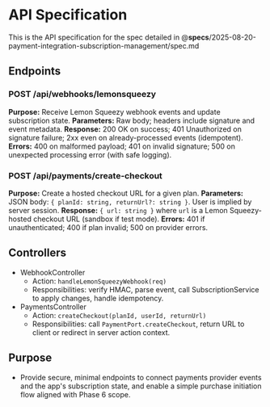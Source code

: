 # API Specification

This is the API specification for the spec detailed in @**specs**/2025-08-20-payment-integration-subscription-management/spec.md

## Endpoints

### POST /api/webhooks/lemonsqueezy

**Purpose:** Receive Lemon Squeezy webhook events and update subscription state. **Parameters:** Raw body; headers include signature and event metadata. **Response:** 200 OK on success; 401 Unauthorized on signature failure; 2xx even on already-processed events (idempotent). **Errors:** 400 on malformed payload; 401 on invalid signature; 500 on unexpected processing error (with safe logging).

### POST /api/payments/create-checkout

**Purpose:** Create a hosted checkout URL for a given plan. **Parameters:** JSON body: `{ planId: string, returnUrl?: string }`. User is implied by server session. **Response:** `{ url: string }` where `url` is a Lemon Squeezy-hosted checkout URL (sandbox if test mode). **Errors:** 401 if unauthenticated; 400 if plan invalid; 500 on provider errors.

## Controllers

- WebhookController
  - Action: `handleLemonSqueezyWebhook(req)`
  - Responsibilities: verify HMAC, parse event, call SubscriptionService to apply changes, handle idempotency.
- PaymentsController
  - Action: `createCheckout(planId, userId, returnUrl)`
  - Responsibilities: call `PaymentPort.createCheckout`, return URL to client or redirect in server action context.

## Purpose

- Provide secure, minimal endpoints to connect payments provider events and the app's subscription state, and enable a simple purchase initiation flow aligned with Phase 6 scope.
